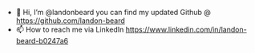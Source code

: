 - 👋 Hi, I’m @landonbeard you can find my updated Github @ https://github.com/landon-beard
- 📫 How to reach me via LinkedIn https://www.linkedin.com/in/landon-beard-b0247a6
